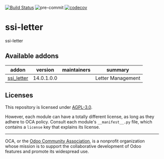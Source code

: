 [![Build Status](https://travis-ci.com/open-synergy/ssi-letter.svg?branch=14.0)](https://travis-ci.com/open-synergy/ssi-letter)
![pre-commit](https://github.com/open-synergy/ssi-letter/actions/workflows/pre-commit.yml/badge.svg)
[![codecov](https://codecov.io/gh/open-synergy/ssi-letter/branch/14.0/graph/badge.svg)](https://codecov.io/gh/open-synergy/ssi-letter)

<!-- /!\ do not modify above this line -->

# ssi-letter

ssi-letter

<!-- /!\ do not modify below this line -->

<!-- prettier-ignore-start -->

[//]: # (addons)

Available addons
----------------
addon | version | maintainers | summary
--- | --- | --- | ---
[ssi_letter](ssi_letter/) | 14.0.1.0.0 |  | Letter Management

[//]: # (end addons)

<!-- prettier-ignore-end -->

## Licenses

This repository is licensed under [AGPL-3.0](LICENSE).

However, each module can have a totally different license, as long as they adhere to OCA
policy. Consult each module's `__manifest__.py` file, which contains a `license` key
that explains its license.

----

OCA, or the [Odoo Community Association](http://odoo-community.org/), is a nonprofit
organization whose mission is to support the collaborative development of Odoo features
and promote its widespread use.

